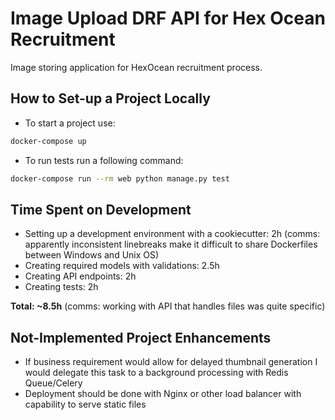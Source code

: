 # Image Upload DRF API for Hex Ocean Recruitment

Image storing application for HexOcean recruitment process. 

## How to Set-up a Project Locally

- To start a project use:
```bash
docker-compose up
```

- To run tests run a following command:

```bash
docker-compose run --rm web python manage.py test
```

## Time Spent on Development

- Setting up a development environment with a cookiecutter: 2h (comms: apparently inconsistent linebreaks make it difficult to share Dockerfiles between Windows and Unix OS)
- Creating required models with validations: 2.5h
- Creating API endpoints: 2h
- Creating tests: 2h

**Total: ~8.5h** (comms: working with API that handles files was quite specific)

## Not-Implemented Project Enhancements

- If business requirement would allow for delayed thumbnail generation I would delegate this task to a background processing with Redis Queue/Celery
- Deployment should be done with Nginx or other load balancer with capability to serve static files
